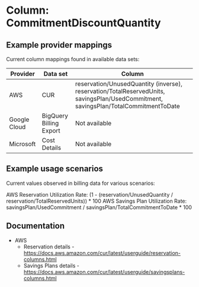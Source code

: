# Column: CommitmentDiscountQuantity

## Example provider mappings

Current column mappings found in available data sets:

| Provider | Data set | Column |
|----------|----------|--------|
| AWS | CUR | reservation/UnusedQuantity (inverse), reservation/TotalReservedUnits, savingsPlan/UsedCommitment, savingsPlan/TotalCommitmentToDate |
| Google Cloud | BigQuery Billing Export | Not available |
| Microsoft | Cost Details | Not available |

## Example usage scenarios

Current values observed in billing data for various scenarios:

AWS Reservation Utilization Rate: (1 - (reservation/UnusedQuantity / reservation/TotalReservedUnits)) * 100
AWS Savings Plan Utilization Rate: savingsPlan/UsedCommitment / savingsPlan/TotalCommitmentToDate * 100

## Documentation
- AWS
  - Reservation details - https://docs.aws.amazon.com/cur/latest/userguide/reservation-columns.html
  - Savings Plans details - https://docs.aws.amazon.com/cur/latest/userguide/savingsplans-columns.html


